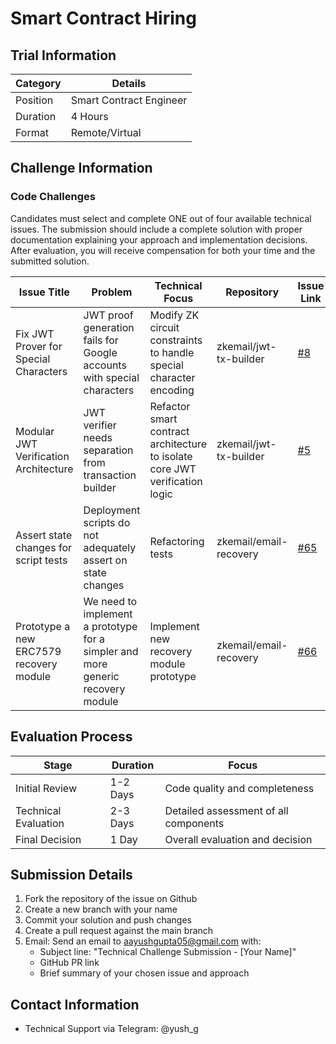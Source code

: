 # Smart Contract Hiring

## Trial Information

| Category | Details |
|----------|----------|
| Position | Smart Contract Engineer |
| Duration | 4 Hours |
| Format | Remote/Virtual |

## Challenge Information

### Code Challenges

Candidates must select and complete ONE out of four available technical issues. The submission should include a complete solution with proper documentation explaining your approach and implementation decisions. After evaluation, you will receive compensation for both your time and the submitted solution.

| Issue Title | Problem | Technical Focus | Repository | Issue Link |
|------------|----------|-----------------|------------|------------|
| Fix JWT Prover for Special Characters | JWT proof generation fails for Google accounts with special characters | Modify ZK circuit constraints to handle special character encoding | zkemail/jwt-tx-builder | [#8](https://github.com/zkemail/jwt-tx-builder/issues/8) |
| Modular JWT Verification Architecture | JWT verifier needs separation from transaction builder | Refactor smart contract architecture to isolate core JWT verification logic | zkemail/jwt-tx-builder | [#5](https://github.com/zkemail/jwt-tx-builder/issues/5) |
| Assert state changes for script tests | Deployment scripts do not adequately assert on state changes | Refactoring tests | zkemail/email-recovery | [#65](https://github.com/zkemail/email-recovery/issues/65)  |
| Prototype a new ERC7579 recovery module | We need to implement a prototype for a simpler and more generic recovery module | Implement new recovery module prototype | zkemail/email-recovery | [#66](https://github.com/zkemail/email-recovery/issues/66) |

## Evaluation Process

| Stage | Duration | Focus |
|-------|----------|-------|
| Initial Review | 1-2 Days | Code quality and completeness |
| Technical Evaluation | 2-3 Days | Detailed assessment of all components |
| Final Decision | 1 Day | Overall evaluation and decision |

## Submission Details

1. Fork the repository of the issue on Github
2. Create a new branch with your name
3. Commit your solution and push changes
4. Create a pull request against the main branch
5. Email: Send an email to aayushgupta05@gmail.com with:
   - Subject line: "Technical Challenge Submission - [Your Name]"
   - GitHub PR link
   - Brief summary of your chosen issue and approach

## Contact Information
- Technical Support via Telegram: @yush_g
